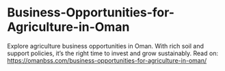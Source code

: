 # Business-Opportunities-for-Agriculture-in-Oman
Explore agriculture business opportunities in Oman. With rich soil and support policies, it’s the right time to invest and grow sustainably.  Read on: https://omanbss.com/business-opportunities-for-agriculture-in-oman/
